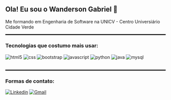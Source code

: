 ## Ola! Eu sou o Wanderson Gabriel 👋
Me formando em Engenharia de Software na UNICV - Centro Universiário Cidade Verde
<br/>

<hr style="border: 0.5px solid rgba(0, 0, 0, 0.2);" />


### Tecnologias que costumo mais usar:

<div style= "display: inline_block">
  <img align="center" alt= "html5"src="https://img.shields.io/badge/HTML5-E34F26?style=for-the-badge&logo=html5&logoColor=white"/>
  <img align="center" alt= "css"src="https://img.shields.io/badge/CSS-239120?&style=for-the-badge&logo=css3&logoColor=white"/>
  <img align="center" alt= "bootstrap"src="https://img.shields.io/badge/Bootstrap-563D7C?style=for-the-badge&logo=bootstrap&logoColor=white"/>
  <img align="center" alt= "javascript"src="https://img.shields.io/badge/JavaScript-F7DF1E?style=for-the-badge&logo=javascript&logoColor=black"/>
  <img align="center" alt= "python"src="https://img.shields.io/badge/Python-14354C?style=for-the-badge&logo=python&logoColor=white"/>
  <img align="center" alt= "java"src="https://img.shields.io/badge/Java-ED8B00?style=for-the-badge&logo=openjdk&logoColor=white"/>
  <img align="center" alt= "mysql"src="https://img.shields.io/badge/MySQL-00000F?style=for-the-badge&logo=mysql&logoColor=white"/>
<div/>
<br/>
  
<hr style="border: 0.5px solid rgba(0, 0, 0, 0.2);" />
  
### Formas de contato:
[![Linkedin](https://img.shields.io/badge/LinkedIn-0077B5?style=for-the-badge&logo=linkedin&logoColor=white)](https://www.linkedin.com/in/wanderson-gabriel-025593227/)
[![Gmail](https://img.shields.io/badge/Gmail-D14836?style=for-the-badge&logo=gmail&logoColor=white)](mailto:wandersonnavarro15569@gmail.com)
